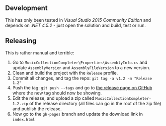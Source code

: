 
Development
-----------

This has only been tested in _Visual Studio 2015 Community Edition_ and depends on _.NET 4.5.2_ - just open the solution and build, test or run.

Releasing
---------

This is rather manual and terrible:

1. Go to `MusicCollectionCompleter\Properties\AssemblyInfo.cs` and update `AssemblyVersion` and `AssemblyFileVersion` to a new version.
2. Clean and build the project with the `Release` profile.
3. Commit all changes, and tag the repo: `git tag -a v1.2 -m "Release 1.2"`
4. Push the tag: `git push --tags` and go to [the release page on GitHub](https://github.com/danielflower/MusicCollectionCompleter/releases) where the new tag should now be showing.
5. Edit the release, and upload a zip called `MusicCollectionCompleter-1.2.zip` of the release directory (all files can go in the root of the zip file) and publish the release.
6. Now go to the `gh-pages` branch and update the download link in `index.html`